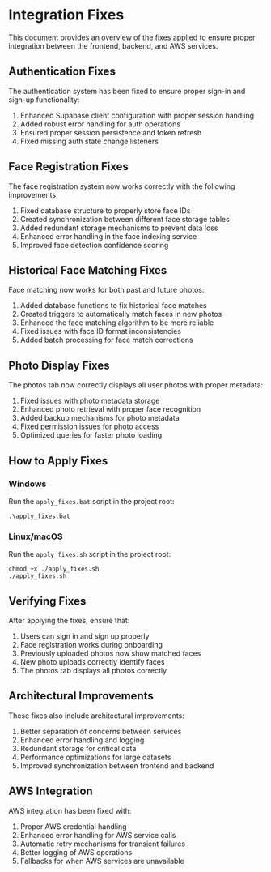 # Integration Fixes

This document provides an overview of the fixes applied to ensure proper integration between the frontend, backend, and AWS services.

## Authentication Fixes

The authentication system has been fixed to ensure proper sign-in and sign-up functionality:

1. Enhanced Supabase client configuration with proper session handling
2. Added robust error handling for auth operations
3. Ensured proper session persistence and token refresh
4. Fixed missing auth state change listeners

## Face Registration Fixes

The face registration system now works correctly with the following improvements:

1. Fixed database structure to properly store face IDs
2. Created synchronization between different face storage tables
3. Added redundant storage mechanisms to prevent data loss
4. Enhanced error handling in the face indexing service
5. Improved face detection confidence scoring

## Historical Face Matching Fixes

Face matching now works for both past and future photos:

1. Added database functions to fix historical face matches
2. Created triggers to automatically match faces in new photos
3. Enhanced the face matching algorithm to be more reliable
4. Fixed issues with face ID format inconsistencies
5. Added batch processing for face match corrections

## Photo Display Fixes

The photos tab now correctly displays all user photos with proper metadata:

1. Fixed issues with photo metadata storage
2. Enhanced photo retrieval with proper face recognition
3. Added backup mechanisms for photo metadata
4. Fixed permission issues for photo access
5. Optimized queries for faster photo loading

## How to Apply Fixes

### Windows

Run the `apply_fixes.bat` script in the project root:

```
.\apply_fixes.bat
```

### Linux/macOS

Run the `apply_fixes.sh` script in the project root:

```
chmod +x ./apply_fixes.sh
./apply_fixes.sh
```

## Verifying Fixes

After applying the fixes, ensure that:

1. Users can sign in and sign up properly
2. Face registration works during onboarding
3. Previously uploaded photos now show matched faces
4. New photo uploads correctly identify faces
5. The photos tab displays all photos correctly

## Architectural Improvements

These fixes also include architectural improvements:

1. Better separation of concerns between services
2. Enhanced error handling and logging
3. Redundant storage for critical data
4. Performance optimizations for large datasets
5. Improved synchronization between frontend and backend

## AWS Integration

AWS integration has been fixed with:

1. Proper AWS credential handling
2. Enhanced error handling for AWS service calls
3. Automatic retry mechanisms for transient failures
4. Better logging of AWS operations
5. Fallbacks for when AWS services are unavailable 